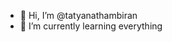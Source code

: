 - 👋 Hi, I’m @tatyanathambiran
- 🌱 I’m currently learning everything
 

<!---
tatyanathambiran/tatyanathambiran is a ✨ special ✨ repository because its `README.md` (this file) appears on your GitHub profile.
You can click the Preview link to take a look at your changes.
--->
